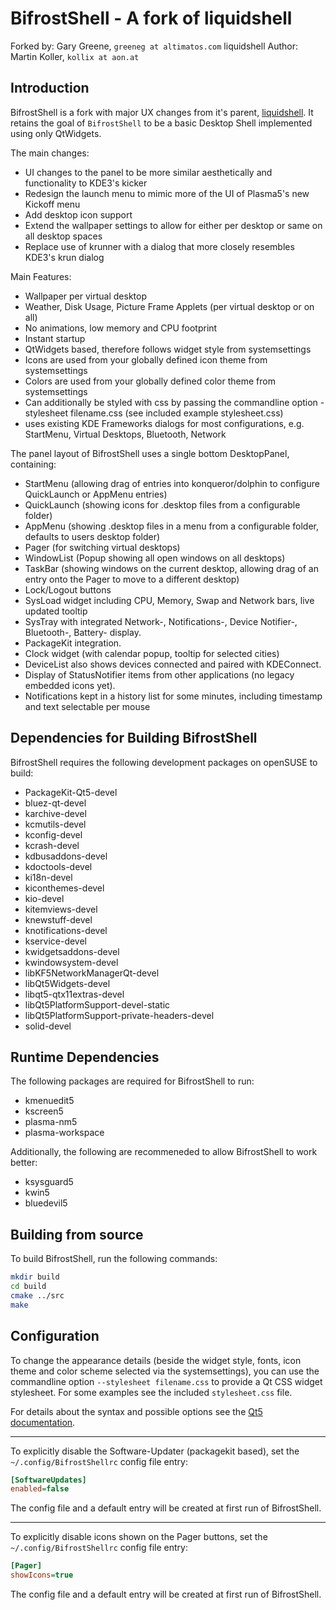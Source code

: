 # BifrostShell - A fork of liquidshell

Forked by: Gary Greene, `greeneg at altimatos.com`
liquidshell Author: Martin Koller, `kollix at aon.at`

## Introduction

BifrostShell is a fork with major UX changes from it's parent, [liquidshell](https://github.com/KDE/liquidshell). It retains the goal of `BifrostShell` to be a basic Desktop Shell implemented using only QtWidgets.

The main changes:
- UI changes to the panel to be more similar aesthetically and functionality to KDE3's kicker
- Redesign the launch menu to mimic more of the UI of Plasma5's new Kickoff menu
- Add desktop icon support
- Extend the wallpaper settings to allow for either per desktop or same on all desktop spaces
- Replace use of krunner with a dialog that more closely resembles KDE3's krun dialog

Main Features:

- Wallpaper per virtual desktop
- Weather, Disk Usage, Picture Frame Applets (per virtual desktop or on all)
- No animations, low memory and CPU footprint
- Instant startup
- QtWidgets based, therefore follows widget style from systemsettings
- Icons are used from your globally defined icon theme from systemsettings
- Colors are used from your globally defined color theme from systemsettings
- Can additionally be styled with css by passing the commandline option -stylesheet filename.css
  (see included example stylesheet.css)
- uses existing KDE Frameworks dialogs for most configurations, e.g. StartMenu, Virtual Desktops, Bluetooth, Network

The panel layout of BifrostShell uses a single bottom DesktopPanel, containing:
- StartMenu (allowing drag of entries into konqueror/dolphin to configure QuickLaunch or AppMenu entries)
- QuickLaunch (showing icons for .desktop files from a configurable folder)
- AppMenu (showing .desktop files in a menu from a configurable folder, defaults to users desktop folder)
- Pager (for switching virtual desktops)
- WindowList (Popup showing all open windows on all desktops)
- TaskBar (showing windows on the current desktop, allowing drag of an entry onto the Pager to move to a different desktop)
- Lock/Logout buttons
- SysLoad widget including CPU, Memory, Swap and Network bars, live updated tooltip
- SysTray with integrated Network-, Notifications-, Device Notifier-, Bluetooth-, Battery- display.
- PackageKit integration.
- Clock widget (with calendar popup, tooltip for selected cities)
- DeviceList also shows devices connected and paired with KDEConnect.
- Display of StatusNotifier items from other applications (no legacy embedded icons yet).
- Notifications kept in a history list for some minutes, including timestamp and text selectable per mouse

## Dependencies for Building BifrostShell

BifrostShell requires the following development packages on openSUSE to build:

- PackageKit-Qt5-devel
- bluez-qt-devel
- karchive-devel
- kcmutils-devel
- kconfig-devel
- kcrash-devel
- kdbusaddons-devel
- kdoctools-devel
- ki18n-devel
- kiconthemes-devel
- kio-devel
- kitemviews-devel
- knewstuff-devel
- knotifications-devel
- kservice-devel
- kwidgetsaddons-devel
- kwindowsystem-devel
- libKF5NetworkManagerQt-devel
- libQt5Widgets-devel
- libqt5-qtx11extras-devel
- libQt5PlatformSupport-devel-static
- libQt5PlatformSupport-private-headers-devel
- solid-devel

## Runtime Dependencies

The following packages are required for BifrostShell to run:

- kmenuedit5
- kscreen5
- plasma-nm5
- plasma-workspace

Additionally, the following are recommeneded to allow BifrostShell to work better:

- ksysguard5
- kwin5
- bluedevil5

## Building from source

To build BifrostShell, run the following commands:

```sh
mkdir build
cd build
cmake ../src
make
```

## Configuration

To change the appearance details (beside the widget style, fonts, icon theme and color scheme selected via the systemsettings), you can use the commandline option `--stylesheet filename.css` to provide a Qt CSS widget stylesheet. For some examples see the included `stylesheet.css` file.

For details about the syntax and possible options see the [Qt5 documentation](http://doc.qt.io/qt-5/stylesheet.html).

---

To explicitly disable the Software-Updater (packagekit based), set the `~/.config/BifrostShellrc` config file entry:

```ini
[SoftwareUpdates]
enabled=false
```

The config file and a default entry will be created at first run of BifrostShell.

---

To explicitly disable icons shown on the Pager buttons, set the `~/.config/BifrostShellrc` config file entry:

```ini
[Pager]
showIcons=true
```

The config file and a default entry will be created at first run of BifrostShell.
